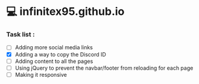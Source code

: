 # 💻 infinitex95.github.io

### Task list :
- [ ] Adding more social media links
- [x] Adding a way to copy the Discord ID
- [ ] Adding content to all the pages
- [ ] Using jQuery to prevent the navbar/footer from reloading for each page
- [ ] Making it responsive